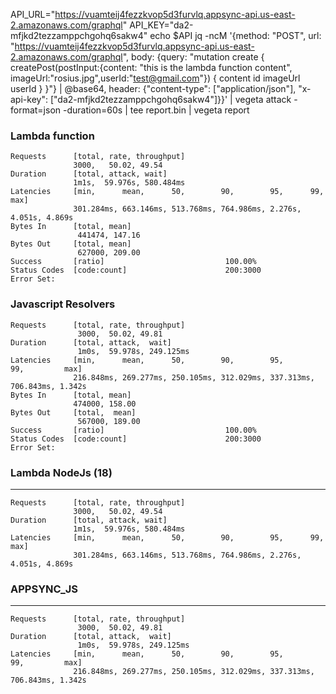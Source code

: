 API_URL="https://vuamteij4fezzkvop5d3furvlq.appsync-api.us-east-2.amazonaws.com/graphql"
API_KEY="da2-mfjkd2tezzamppchgohq6sakw4"
echo $API
jq -ncM '{method: "POST", url: "https://vuamteij4fezzkvop5d3furvlq.appsync-api.us-east-2.amazonaws.com/graphql", body: {query: "mutation create { createPost(postInput:{content: \"this is the lambda function content\", imageUrl:\"rosius.jpg\",userId:\"test@gmail.com\"}) { content
id
imageUrl
userId } }"} | @base64, header: {"content-type": ["application/json"], "x-api-key": ["da2-mfjkd2tezzamppchgohq6sakw4"]}}' | vegeta attack -format=json -duration=60s | tee report.bin | vegeta report

### Lambda function

```
Requests      [total, rate, throughput]
              3000,   50.02, 49.54
Duration      [total, attack, wait]
              1m1s,  59.976s, 580.484ms
Latencies     [min,      mean,      50,        90,        95,      99,    max]
              301.284ms, 663.146ms, 513.768ms, 764.986ms, 2.276s, 4.051s, 4.869s
Bytes In      [total, mean]
               441474, 147.16
Bytes Out     [total, mean]
               627000, 209.00
Success       [ratio]                           100.00%
Status Codes  [code:count]                      200:3000
Error Set:

```

### Javascript Resolvers

```
Requests      [total, rate, throughput]
               3000,  50.02, 49.81
Duration      [total, attack,  wait]
               1m0s,  59.978s, 249.125ms
Latencies     [min,      mean,      50,        90,        95,        99,         max]
              216.848ms, 269.277ms, 250.105ms, 312.029ms, 337.313ms, 706.843ms, 1.342s
Bytes In      [total, mean]
              474000, 158.00
Bytes Out     [total,  mean]
               567000, 189.00
Success       [ratio]                           100.00%
Status Codes  [code:count]                      200:3000
Error Set:

```

### Lambda NodeJs (18)

---

```
Requests      [total, rate, throughput]
              3000,   50.02, 49.54
Duration      [total, attack, wait]
              1m1s,  59.976s, 580.484ms
Latencies     [min,      mean,      50,        90,        95,      99,    max]
              301.284ms, 663.146ms, 513.768ms, 764.986ms, 2.276s, 4.051s, 4.869s
```

### APPSYNC_JS

---

```
Requests      [total, rate, throughput]
               3000,  50.02, 49.81
Duration      [total, attack,  wait]
               1m0s,  59.978s, 249.125ms
Latencies     [min,      mean,      50,        90,        95,        99,         max]
              216.848ms, 269.277ms, 250.105ms, 312.029ms, 337.313ms, 706.843ms, 1.342s
```
